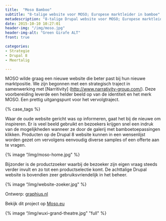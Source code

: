 ```yaml
---
title:  "Moso Bamboo"
subtitle: "8-talige website voor MOSO; Europese marktleider in bamboe"
metadescription: "8-talige Drupal website voor MOSO; Europese marktleider in bamboe"
date: 2015-10-10 10:27:01
header-img: "/img/moso.jpg"
header-img-alt: "Green Girafe ALT"
front: true

categories:
- Strategie
- Drupal 8
- Meertalig

---
```


MOSO wilde graag een nieuwe website die beter past bij hun nieuwe marktpositie. We zijn begonnen met een strategisch traject in samenwerking met [Narritivity] (http://www.narrativity-group.com/). Deze voorbereiding leverde een helder beeld op van de identiteit en het merk MOSO. Een prettig uitgangspunt voor het vervolgtraject. 

{% case_tags %}

Waar de oude website gericht was op informeren, gaat het bij de nieuwe om inspireren. Er is veel beeld gebruikt en bezoekers krijgen snel een indruk van de mogelijkheden wanneer ze door de galerij met bamboetoepassingen klikken. Producten op de Drupal 8 website kunnen in een wensenlijst worden gezet om vervolgens eenvoudig diverse samples of een offerte aan te vragen.

{% image “/img/moso-home.jpg" %}

Bijzonder is de productzoeker waarbij de bezoeker zijn eigen vraag steeds verder invult en zo tot een productselectie komt. De achttalige Drupal website is bovendien zeer gebruiksvriendelijk in het beheer.

{% image “/img/website-zoeker.jpg" %}

Ontwerp: <a href="http://graphius.nl/" target="_blank">graphius.nl</a>

Bekijk dit project op <a href="http://moso.eu/" target="_blank">Moso.eu</a>

{% image “/img/wuxi-grand-theatre.jpg" "full" %}
